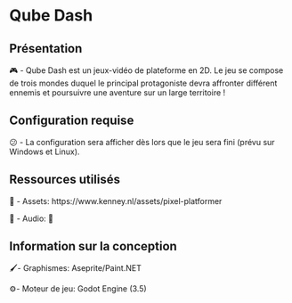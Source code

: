 # Qube Dash
## Présentation 
🎮 - Qube Dash est un jeux-vidéo de plateforme en 2D. Le jeu se compose de trois mondes duquel le principal protagoniste devra affronter différent ennemis et poursuivre une aventure sur un large territoire !

## Configuration requise
😕 - La configuration sera afficher dès lors que le jeu sera fini (prévu sur Windows et Linux).
## Ressources utilisés
<p>🎨 - Assets: https://www.kenney.nl/assets/pixel-platformer</p>
🎵 - Audio: 🚧

## Information sur la conception
<p>🖌️- Graphismes: Aseprite/Paint.NET</p>
⚙️- Moteur de jeu: Godot Engine (3.5)



 

